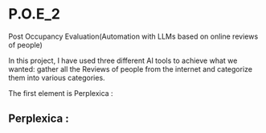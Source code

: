 # P.O.E_2

 Post Occupancy Evaluation(Automation with LLMs based on online reviews of people)

 In this project, I have used three different AI tools to achieve what we wanted: gather all the Reviews of people from the internet and categorize them into various categories.

 The first element is Perplexica :

 ## Perplexica :
 

 
